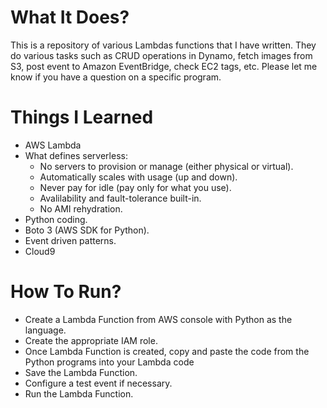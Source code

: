 # What It Does?
This is a repository of various Lambdas functions that I have written. They do various tasks such as CRUD operations in Dynamo, fetch images from S3, post event to Amazon EventBridge, check EC2 tags, etc. Please let me know if you have a question on a specific program.

# Things I Learned
- AWS Lambda
- What defines serverless:
    - No servers to provision or manage (either physical or virtual).
    - Automatically scales with usage (up and down).
    - Never pay for idle (pay only for what you use).
    - Avalilability and fault-tolerance built-in.
    - No AMI rehydration.
- Python coding.
- Boto 3 (AWS SDK for Python).
- Event driven patterns.
- Cloud9

# How To Run?
- Create a Lambda Function from AWS console with Python as the language.
- Create the appropriate IAM role.
- Once Lambda Function is created, copy and paste the code from the Python programs into your Lambda code
- Save the Lambda Function.
- Configure a test event if necessary.
- Run the Lambda Function.